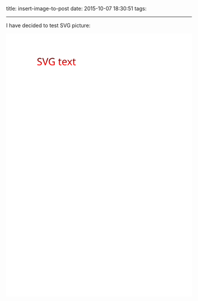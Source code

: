 title: insert-image-to-post
date: 2015-10-07 18:30:51
tags:

---

I have decided to test SVG picture:

![SVG text ](/images/svg_text.svg)
